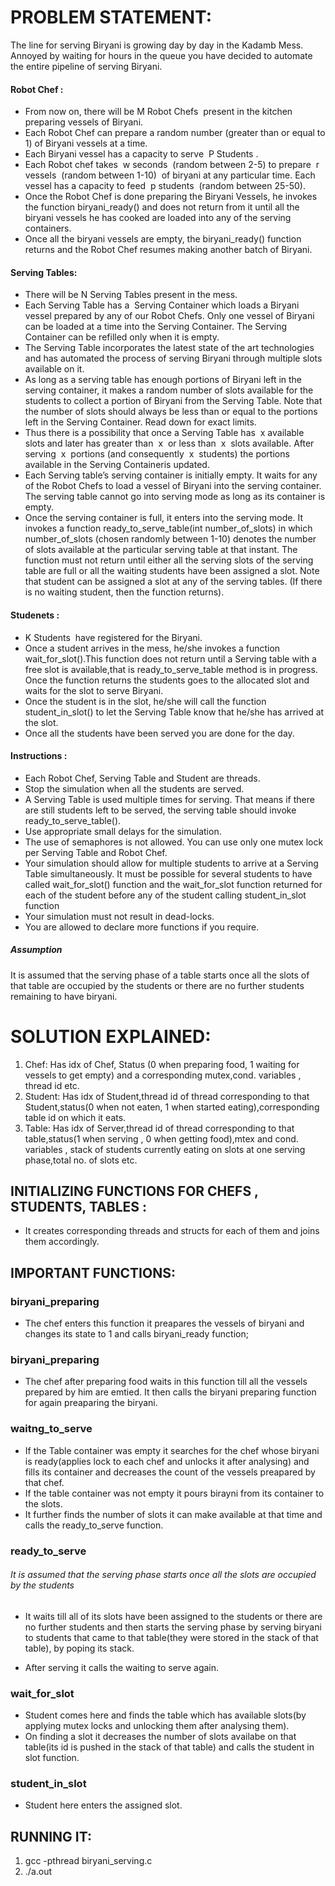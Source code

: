 PROBLEM STATEMENT:
==================
The line for serving Biryani is growing day by day in the Kadamb Mess. Annoyed by waiting for hours in the queue you have decided to automate the entire pipeline of serving Biryani.

#### Robot Chef :
+ From now on, there will be​ M Robot Chefs ​ present in the kitchen preparing vessels of Biryani.
+ Each Robot Chef can prepare a random number (greater than or equal to 1) of Biryani vessels at a time.
+ Each Biryani vessel has a capacity to serve ​ P Students​ .
+ Each Robot chef takes ​ w seconds ​ (random between 2-5) to prepare ​ r vessels ​ (random between 1-10)​ ​ of biryani at any particular time. Each vessel has a capacity to feed ​ p students ​ (random between 25-50).
+ Once the Robot Chef is done preparing the Biryani Vessels, he invokes the function biryani_ready() and does not return from it until all the biryani vessels he has cooked are loaded into any of the serving containers.
+ Once all the biryani vessels are empty, the biryani_ready() function returns and the Robot Chef resumes making another batch of Biryani.


####  Serving Tables:
+ There will be​ N Serving Tables​ present in the mess.
+ Each Serving Table has a ​ Serving Container​ which loads a Biryani vessel prepared by any of our Robot Chefs. Only one vessel of Biryani can be loaded at a time into the Serving Container. The Serving Container can be refilled only when it is empty.
+ The Serving Table incorporates the latest state of the art technologies and has automated the process of serving Biryani through multiple slots available on it.
+ As long as a serving table has enough portions of Biryani left in the serving container, it makes a random number of slots available for the students to collect a portion of Biryani from the Serving Table. Note that the number of slots should always be less than or equal to the portions left in the Serving Container. Read down for exact limits.
+ Thus there is a possibility that once a Serving Table has ​ x ​ available slots and later has greater than ​ x ​ or less than ​ x ​ slots available. After serving ​ x ​ portions (and consequently ​ x ​ students) the portions available in the Serving Containeris updated.
+ Each Serving table’s serving container is initially empty. It waits for any of the Robot Chefs to load a vessel of Biryani into the serving container. The serving table cannot go into serving mode as long as its container is empty.
+ Once the serving container is full, it enters into the serving mode. It invokes a function ready_to_serve_table(int number_of_slots) in which number_of_slots (chosen randomly between 1-10) denotes the number of slots available at the particular serving table at that instant. The function must not return until either all the serving slots of the serving table are full or all the waiting students have been assigned a slot. Note that student can be assigned a slot at any of the
serving tables. (If there is no waiting student, then the function returns).
  
#### Studenets :
+ K Students ​ have registered for the Biryani.
+ Once a student arrives in the mess, he/she invokes a function wait_for_slot().This function does not return until a Serving table with a free slot is available,that is ready_to_serve_table method is in progress. Once the function returns
the students goes to the allocated slot and waits for the slot to serve Biryani.
+ Once the student is in the slot, he/she will call the function student_in_slot() to let the Serving Table know that he/she has arrived at the slot.
+ Once all the students have been served you are done for the day.

#### Instructions​ :
+ Each Robot Chef, Serving Table and Student are threads.
+ Stop the simulation when all the students are served.
+ A Serving Table is used multiple times for serving. That means if there are still students left to be served, the serving table should invoke ready_to_serve_table().
+ Use appropriate small delays for the simulation.
+ The use of semaphores is not allowed. You can use only one mutex lock per Serving Table and Robot Chef.
+ Your simulation should allow for multiple students to arrive at a Serving Table simultaneously. It must be possible for several students to have called wait_for_slot() function and the wait_for_slot function returned for each of the
student before any of the student calling student_in_slot function
+ Your simulation must not result in dead-locks.
+ You are allowed to declare more functions if you require.

##### Assumption 
It is assumed that the serving phase of a table starts once all the slots of that table are occupied by the students
or there are no further students remaining to have biryani.

SOLUTION EXPLAINED:
===================

1. Chef: Has idx of Chef, Status (0 when preparing food, 1 waiting for vessels to get empty) and a corresponding mutex,cond. variables , thread id etc.
2. Student: Has idx of Student,thread id of thread corresponding to that Student,status(0 when not eaten, 1 when started eating),corresponding table id on which it eats.
3. Table:  Has idx of Server,thread id of thread corresponding to that table,status(1 when serving , 0 when getting food),mtex and cond. variables , stack of students currently eating on slots at one serving phase,total no. of slots etc.

INITIALIZING FUNCTIONS FOR CHEFS , STUDENTS, TABLES :
----------------------------------------------------------

+ It creates corresponding threads and structs for each of them and joins them accordingly.

IMPORTANT FUNCTIONS:
----------------------------------------------------------

### biryani_preparing

+ The chef enters this function it preapares the vessels of biryani and changes its state to 1 and calls biryani_ready function;

### biryani_preparing

+ The chef after preparing food waits in this function till all the vessels prepared by him are emtied. It then calls the biryani preparing function for again preaparing the biryani.

### waitng_to_serve

+ If the Table container was empty it searches for the chef whose biryani is ready(applies lock to each chef and unlocks it after analysing) and fills its container and decreases the count of the vessels preapared by that chef.
+ If the table container was not empty it pours birayni from its container to the slots.
+ It further finds the number of slots it can make available at that time and calls the ready_to_serve function.

### ready_to_serve

###### It is assumed that the serving phase starts once all the slots are occupied by the students 
+ It waits till all of its slots have been assigned to the students or there are no further students and then starts the serving phase by serving biryani to students that came to that table(they were stored in the stack of that table), by poping its stack.

+ After serving it calls the waiting to serve again.

### wait_for_slot

+ Student comes here and finds the table which has available slots(by applying mutex locks and unlocking them after analysing them).
+ On finding a slot it decreases the number of slots availabe on that table(its id is pushed in the stack of that table) and calls the student in slot function.

### student_in_slot

+ Student here enters the assigned slot.

RUNNING IT:
-----------
1. gcc -pthread biryani_serving.c
2. ./a.out
